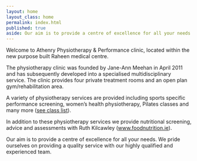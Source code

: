 ```yaml
---
layout: home 
layout_class: home
permalink: index.html
published: true
aside: Our aim is to provide a centre of excellence for all your needs. We pride ourselves on providing a quality service with our highly qualified and experienced team.
---
```

Welcome to Athenry Physiotherapy &amp; Performance clinic, located within the new purpose built Raheen medical centre.

The physiotherapy clinic was founded by Jane-Ann Meehan in April 2011 and has subsequently developed into a specialised multidisciplinary service. The clinic provides four private treatment rooms and an open plan gym/rehabilitation area.

A variety of physiotherapy services are provided including sports specific performance screening, women’s health physiotherapy, Pilates classes and many more ([see class list](/classes.html)).

In addition to these physiotherapy services we provide nutritional screening, advice and assessments with Ruth Kilcawley (<a href="http://www.foodnutrition.ie">www.foodnutrition.ie</a>).

Our aim is to provide a centre of excellence for all your needs. We pride ourselves on providing a quality service with our highly qualified and experienced team.

